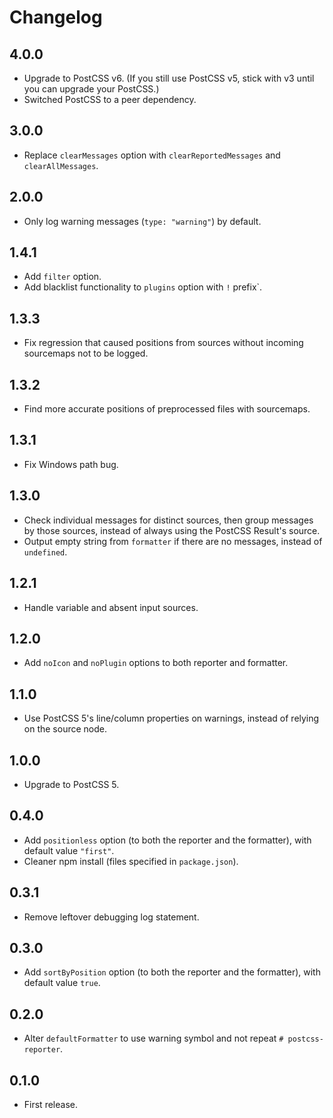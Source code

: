 # Changelog

## 4.0.0

- Upgrade to PostCSS v6. (If you still use PostCSS v5, stick with v3 until you can upgrade your PostCSS.)
- Switched PostCSS to a peer dependency.

## 3.0.0

- Replace `clearMessages` option with `clearReportedMessages` and `clearAllMessages`.

## 2.0.0

- Only log warning messages (`type: "warning"`) by default.

## 1.4.1
- Add `filter` option.
- Add blacklist functionality to `plugins` option with `!` prefix`.

## 1.3.3
- Fix regression that caused positions from sources without incoming sourcemaps not to be logged.

## 1.3.2
- Find more accurate positions of preprocessed files with sourcemaps.

## 1.3.1
- Fix Windows path bug.

## 1.3.0
- Check individual messages for distinct sources, then group messages by those sources,
  instead of always using the PostCSS Result's source.
- Output empty string from `formatter` if there are no messages, instead of `undefined`.

## 1.2.1
- Handle variable and absent input sources.

## 1.2.0
- Add `noIcon` and `noPlugin` options to both reporter and formatter.

## 1.1.0
- Use PostCSS 5's line/column properties on warnings, instead of relying on the source node.

## 1.0.0
- Upgrade to PostCSS 5.

## 0.4.0
- Add `positionless` option (to both the reporter and the formatter), with default value `"first"`.
- Cleaner npm install (files specified in `package.json`).

## 0.3.1
- Remove leftover debugging log statement.

## 0.3.0
- Add `sortByPosition` option (to both the reporter and the formatter), with default value `true`.

## 0.2.0
- Alter `defaultFormatter` to use warning symbol and not repeat `# postcss-reporter`.

## 0.1.0
- First release.
